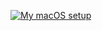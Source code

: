 [![My macOS setup][My macOS setup image]][My macOS setup link]

[My macOS setup image]: https://raw.githubusercontent.com/sam-hosseini/dotfiles/main/roles/github/files/images/README.png
[My macOS setup link]:  https://twitter.com/hosseini_io
